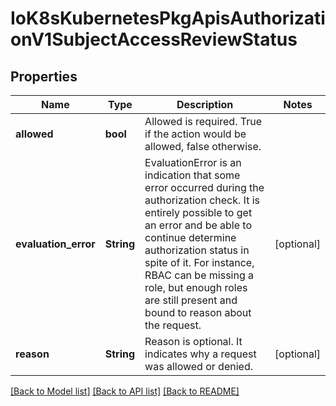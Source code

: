 # IoK8sKubernetesPkgApisAuthorizationV1SubjectAccessReviewStatus

## Properties
Name | Type | Description | Notes
------------ | ------------- | ------------- | -------------
**allowed** | **bool** | Allowed is required.  True if the action would be allowed, false otherwise. | 
**evaluation_error** | **String** | EvaluationError is an indication that some error occurred during the authorization check. It is entirely possible to get an error and be able to continue determine authorization status in spite of it. For instance, RBAC can be missing a role, but enough roles are still present and bound to reason about the request. | [optional] 
**reason** | **String** | Reason is optional.  It indicates why a request was allowed or denied. | [optional] 

[[Back to Model list]](../README.md#documentation-for-models) [[Back to API list]](../README.md#documentation-for-api-endpoints) [[Back to README]](../README.md)


